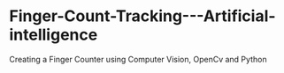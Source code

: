 # Finger-Count-Tracking---Artificial-intelligence
Creating a Finger Counter using Computer Vision, OpenCv and Python
